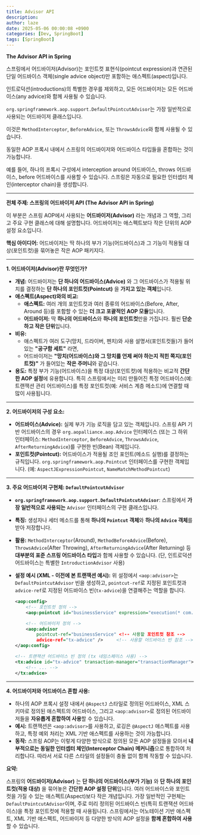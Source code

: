 ```yaml
---
title: Advisor API
description: 
author: laze
date: 2025-05-06 00:00:08 +0900
categories: [Dev, SpringBoot]
tags: [SpringBoot]
---
```

**The Advisor API in Spring**

스프링에서 어드바이저(Advisor)는 포인트컷 표현식(pointcut expression)과 연관된 단일 어드바이스 객체(single advice object)만 포함하는 애스펙트(aspect)입니다.

인트로덕션(introductions)의 특별한 경우를 제외하고, 모든 어드바이저는 모든 어드바이스(any advice)와 함께 사용될 수 있습니다.

`org.springframework.aop.support.DefaultPointcutAdvisor`는 가장 일반적으로 사용되는 어드바이저 클래스입니다.

이것은 `MethodInterceptor`, `BeforeAdvice`, 또는 `ThrowsAdvice`와 함께 사용될 수 있습니다.

동일한 AOP 프록시 내에서 스프링의 어드바이저와 어드바이스 타입들을 혼합하는 것이 가능합니다.

예를 들어, 하나의 프록시 구성에서 interception around 어드바이스, throws 어드바이스, before 어드바이스를 사용할 수 있습니다. 스프링은 자동으로 필요한 인터셉터 체인(interceptor chain)을 생성합니다.

---

**전체 주제: 스프링의 어드바이저 API (The Advisor API in Spring)**

이 부분은 스프링 AOP에서 사용되는 **어드바이저(Advisor)** 라는 개념과 그 역할, 그리고 주요 구현 클래스에 대해 설명합니다. 어드바이저는 애스펙트보다 작은 단위의 AOP 설정 요소입니다.

**핵심 아이디어:** 어드바이저는 딱 하나의 부가 기능(어드바이스)과 그 기능이 적용될 대상(포인트컷)을 묶어놓은 작은 AOP 패키지다.

---

**1. 어드바이저(Advisor)란 무엇인가?**

- **개념:** 어드바이저는 **단 하나의 어드바이스(Advice)** 와 그 어드바이스가 적용될 위치를 결정하는 **단 하나의 포인트컷(Pointcut)** 을 **가지고 있는 객체**입니다.
- **애스펙트(Aspect)와의 비교:**
  - **애스펙트:** 여러 개의 포인트컷과 여러 종류의 어드바이스(Before, After, Around 등)를 포함할 수 있는 **더 크고 포괄적인 AOP 모듈**입니다.
  - **어드바이저:** 딱 **하나의 어드바이스**와 **하나의 포인트컷**만을 가집니다. 훨씬 **단순하고 작은 단위**입니다.
- **비유:**
  - 애스펙트가 여러 도구(망치, 드라이버, 펜치)와 사용 설명서(포인트컷들)가 들어있는 **"공구함 세트"** 라면,
  - 어드바이저는 **"망치(어드바이스)와 그 망치를 언제 써야 하는지 적힌 쪽지(포인트컷)"** 가 들어있는 **작은 주머니**와 같습니다.
- **용도:** 특정 부가 기능(어드바이스)을 특정 대상(포인트컷)에 적용하는 비교적 **간단한 AOP 설정**에 유용합니다. 특히 스프링에서는 미리 만들어진 특정 어드바이스(예: 트랜잭션 관리 어드바이스)를 특정 포인트컷(예: 서비스 계층 메소드)에 연결할 때 많이 사용됩니다.

---

**2. 어드바이저의 구성 요소:**

- **어드바이스(Advice):** 실제 부가 기능 로직을 담고 있는 객체입니다. 스프링 API 기반 어드바이스의 경우 `org.aopalliance.aop.Advice` 인터페이스 (또는 그 하위 인터페이스: `MethodInterceptor`, `BeforeAdvice`, `ThrowsAdvice`, `AfterReturningAdvice`)를 구현한 빈(Bean) 객체입니다.
- **포인트컷(Pointcut):** 어드바이스가 적용될 조인 포인트(메소드 실행)를 결정하는 규칙입니다. `org.springframework.aop.Pointcut` 인터페이스를 구현한 객체입니다. (예: `AspectJExpressionPointcut`, `NameMatchMethodPointcut`)

---

**3. 주요 어드바이저 구현체: `DefaultPointcutAdvisor`**

- **`org.springframework.aop.support.DefaultPointcutAdvisor`**: 스프링에서 **가장 일반적으로 사용되는** `Advisor` 인터페이스의 구현 클래스입니다.
- **특징:** 생성자나 세터 메소드를 통해 **하나의 `Pointcut` 객체**와 **하나의 `Advice` 객체**를 받아 저장합니다.
- **활용:** `MethodInterceptor`(Around), `MethodBeforeAdvice`(Before), `ThrowsAdvice`(After Throwing), `AfterReturningAdvice`(After Returning) 등 **대부분의 표준 스프링 어드바이스 타입**과 함께 사용할 수 있습니다. (단, 인트로덕션 어드바이스는 특별한 `IntroductionAdvisor` 사용)
- **설정 예시 (XML - 이전에 본 트랜잭션 예시):**
  위 설정에서 `<aop:advisor>`는 `DefaultPointcutAdvisor` 빈을 생성하고, `pointcut-ref`로 지정된 포인트컷과 `advice-ref`로 지정된 어드바이스 빈(`tx-advice`)을 연결해주는 역할을 합니다.

    ```xml
    <aop:config>
        <!-- 포인트컷 정의 -->
        <aop:pointcut id="businessService" expression="execution(* com.xyz.service.*.*(..))"/>
    
        <!-- 어드바이저 정의 -->
        <aop:advisor
            pointcut-ref="businessService" <!-- 사용할 포인트컷 참조 -->
            advice-ref="tx-advice" />     <!-- 사용할 어드바이스 빈 참조 -->
    </aop:config>
    
    <!-- 트랜잭션 어드바이스 빈 정의 (tx 네임스페이스 사용) -->
    <tx:advice id="tx-advice" transaction-manager="transactionManager">
        <!-- ... -->
    </tx:advice>
    
    ```


---

**4. 어드바이저와 어드바이스 혼합 사용:**

- 하나의 AOP 프록시 설정 내에서 `@AspectJ` 스타일로 정의된 어드바이스, XML 스키마로 정의된 애스펙트의 어드바이스, 그리고 `<aop:advisor>`로 정의된 어드바이저들을 **자유롭게 혼합하여 사용**할 수 있습니다.
- **예시:** 트랜잭션은 `<aop:advisor>`를 사용하고, 로깅은 `@AspectJ` 애스펙트를 사용하고, 특정 예외 처리는 XML 기반 애스펙트를 사용하는 것이 가능합니다.
- **동작:** 스프링 AOP는 이렇게 다양한 방식으로 정의된 모든 AOP 설정들을 모아서 **내부적으로는 동일한 인터셉터 체인(Interceptor Chain) 메커니즘**으로 통합하여 처리합니다. 따라서 서로 다른 스타일의 설정들이 충돌 없이 함께 작동할 수 있습니다.

**요약:**

스프링의 **어드바이저(Advisor)** 는 **단 하나의 어드바이스(부가 기능)** 와 **단 하나의 포인트컷(적용 대상)** 을 묶어놓은 **간단한 AOP 설정 단위**입니다. 여러 어드바이스와 포인트컷을 가질 수 있는 애스펙트(Aspect)보다 작은 개념입니다. 가장 일반적인 구현체는 `DefaultPointcutAdvisor`이며, 주로 미리 정의된 어드바이스 빈(특히 트랜잭션 어드바이스)을 특정 포인트컷에 적용할 때 사용됩니다. 스프링에서는 어노테이션 기반 애스펙트, XML 기반 애스펙트, 어드바이저 등 다양한 방식의 AOP 설정을 **함께 혼합하여 사용**할 수 있습니다.
